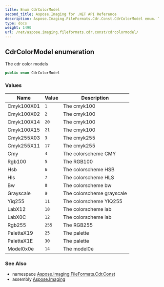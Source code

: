 ```yaml
---
title: Enum CdrColorModel
second_title: Aspose.Imaging for .NET API Reference
description: Aspose.Imaging.FileFormats.Cdr.Const.CdrColorModel enum. The cdr color models
type: docs
weight: 1490
url: /net/aspose.imaging.fileformats.cdr.const/cdrcolormodel/
---
```

## CdrColorModel enumeration

The cdr color models

```csharp
public enum CdrColorModel
```

### Values

| Name | Value | Description |
| --- | --- | --- |
| Cmyk100X01 | `1` | The cmyk100 |
| Cmyk100X02 | `2` | The cmyk100 |
| Cmyk100X14 | `20` | The cmyk100 |
| Cmyk100X15 | `21` | The cmyk100 |
| Cmyk255X03 | `3` | The cmyk255 |
| Cmyk255X11 | `17` | The cmyk255 |
| Cmy | `4` | The colorscheme CMY |
| Rgb100 | `5` | The RGB100 |
| Hsb | `6` | The colorscheme HSB |
| Hls | `7` | The colorscheme HLS |
| Bw | `8` | The colorscheme bw |
| Grayscale | `9` | The colorscheme grayscale |
| Yiq255 | `11` | The colorscheme YIQ255 |
| LabX12 | `18` | The colorscheme lab |
| LabX0C | `12` | The colorscheme lab |
| Rgb255 | `255` | The RGB255 |
| PaletteX19 | `25` | The palette |
| PaletteX1E | `30` | The palette |
| Model0x0e | `14` | The model0e |

### See Also

* namespace [Aspose.Imaging.FileFormats.Cdr.Const](../../aspose.imaging.fileformats.cdr.const/)
* assembly [Aspose.Imaging](../../)


